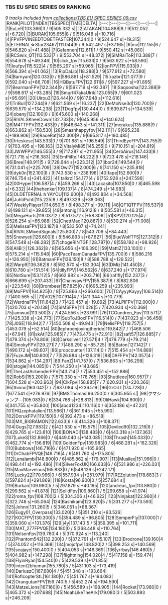 ### TBS EU SPEC SERIES 09 RANKING
*9 tracks included from [collections/TBS EU SPEC SERIES 09.csv](/collections/TBS%20EU%20SPEC%20SERIES%2009.csv)*
|RANK|PILOT|INDEX|TBSSPEC|TIME|DELTA|
|:---:|:---|:---:|:---:|:---:|---:|
|1|EuLeR|103.366|3 / 9|505.332 s||
|2|ATAKAN|104.888|8 / 9|512.052 s|+6.720|
|3|BURAK|105.655|8 / 9|516.048 s|+10.716|
|4|FPVFPVINEEDTOGETFASTER|107.344|0 / 9|524.647 s|+19.315|
|5|ETERNAL☆Star23467|111.044|9 / 9|542.497 s|+37.165|
|6|mv|112.155|6 / 9|546.820 s|+41.488|
|7|Gafannen|112.611|1 / 9|550.412 s|+45.080|
|8|RCSwix_QT|113.533|7 / 9|553.704 s|+48.372|
|9|SIMRaiToR|113.388|7 / 9|554.678 s|+49.346|
|10|slick_fpv|115.633|0 / 9|563.922 s|+58.590|
|11|loufpv|115.522|4 / 9|565.297 s|+59.965|
|12|IonFPV|115.933|9 / 9|566.394 s|+61.062|
|13|RipDaLip|118.288|3 / 9|577.912 s|+72.580|
|14|Barnyard|120.033|0 / 9|586.861 s|+81.529|
|15|razbri|121.077|9 / 9|592.040 s|+86.708|
|16|HQBatuFPV|122.611|8 / 9|597.227 s|+91.895|
|17|BearmanFPV|122.344|9 / 9|597.719 s|+92.387|
|18|Saqoosha|122.388|9 / 9|598.617 s|+93.285|
|19|Smurf47akaUlrik|123.055|9 / 9|601.023 s|+95.691|
|20|Uirou3|126.444|0 / 9|617.948 s|+112.616|
|21|TriBull|127.244|9 / 9|621.569 s|+116.237|
|22|DeMoNse3d|130.700|9 / 9|639.570 s|+134.238|
|23|TDogfpv|130.444|0 / 9|639.871 s|+134.539|
|24|obeny|132.100|0 / 9|645.600 s|+140.268|
|25|RIVALSKneeDown|132.733|8 / 9|645.956 s|+140.624|
|26|M4TTFPV|132.433|9 / 9|646.643 s|+141.311|
|27|mcrakus|135.888|9 / 9|663.862 s|+158.530|
|28|Smashhappyfpv|142.111|1 / 9|695.238 s|+189.906|
|29|RaceRat|142.300|9 / 9|695.817 s|+190.485|
|30|frteskesc|143.533|0 / 9|701.881 s|+196.549|
|31|ThirdEyeFPV|143.755|9 / 9|703.495 s|+198.163|
|32|VitalyMi85|145.255|0 / 9|710.151 s|+204.819|
|33|JWWFPV|146.555|3 / 9|717.287 s|+211.955|
|34|CerbAirus|147.433|8 / 9|721.715 s|+216.383|
|35|EmPiiRe|148.222|9 / 9|723.478 s|+218.146|
|36|Bree|148.911|5 / 9|728.644 s|+223.312|
|37|ibor24|149.544|9 / 9|731.041 s|+225.709|
|38|Owl77|152.000|6 / 9|741.150 s|+235.818|
|39|dyk0n|152.100|8 / 9|743.530 s|+238.198|
|40|fape|152.600|9 / 9|746.754 s|+241.422|
|41|talkrz|154.177|4 / 9|752.928 s|+247.596|
|42|00Hyper|106.587|4 / 8|459.266 s||
|43|Lacasito|107.850|0 / 8|465.598 s|+6.332|
|44|thehenker|109.137|4 / 8|474.249 s|+14.983|
|45|OLDETERNAL☆YAYOU|112.600|8 / 8|493.834 s|+34.568|
|46|JuhtiPuhti|115.225|8 / 8|497.329 s|+38.063|
|47|WeeklyPlayer1|114.650|5 / 8|498.377 s|+39.111|
|48|QF1QTFPV|115.537|8 / 8|499.121 s|+39.855|
|49|antonig|116.912|8 / 8|505.581 s|+46.315|
|50|MegaHurts|119.037|2 / 8|517.572 s|+58.306|
|51|KPV|120.125|4 / 8|526.254 s|+66.988|
|52|ChettMac|120.887|0 / 8|530.274 s|+71.008|
|53|MelissaFPV|123.187|8 / 8|533.507 s|+74.241|
|54|RIVALSMixedSignals|125.800|7 / 8|543.709 s|+84.443|
|55|Snowyeti|126.600|8 / 8|546.893 s|+87.627|
|56|BlueWolfTFS|127.312|6 / 8|547.548 s|+88.282|
|57|chogeRINTGF|128.787|0 / 8|558.192 s|+98.926|
|58|AliB㋡|128.362|8 / 8|565.656 s|+106.390|
|59|MattiZ|133.100|0 / 8|575.214 s|+115.948|
|60|PacoTeamCanadaFPV|135.700|6 / 8|586.216 s|+126.950|
|61|BatmanFPV|136.150|8 / 8|588.788 s|+129.522|
|62|Warp9|136.362|8 / 8|592.570 s|+133.304|
|63|DMiz|141.450|8 / 8|610.780 s|+151.514|
|64|tillyFPV|146.562|6 / 8|637.240 s|+177.974|
|65|NotSure|153.112|5 / 8|662.982 s|+203.716|
|66|rafifly|152.237|3 / 8|666.699 s|+207.433|
|67|ChainsawFPV|155.387|6 / 8|682.806 s|+223.540|
|68|Brombeer|157.825|0 / 8|695.259 s|+235.993|
|69|MoFPV!|164.825|0 / 8|725.866 s|+266.600|
|70|TCAyyyKayyy|106.514|0 / 7|400.565 s||
|71|V025|107.914|4 / 7|411.344 s|+10.779|
|72|WerdnaFPV|111.642|3 / 7|420.457 s|+19.892|
|73|ALPIFPV|112.000|0 / 7|420.703 s|+20.138|
|74|SIMSFPV|111.028|5 / 7|420.934 s|+20.369|
|75|iamwud|113.500|3 / 7|424.556 s|+23.991|
|76|TCGundren_Fpv|113.571|7 / 7|425.338 s|+24.773|
|77|SubToJBoxFPV|116.514|0 / 7|437.023 s|+36.458|
|78|J0SE|118.942|7 / 7|450.508 s|+49.943|
|79|NelisFPV|119.757|5 / 7|453.079 s|+52.514|
|80|lephroenjoyingtheride|119.842|7 / 7|468.506 s|+67.941|
|81|skAt|125.985|7 / 7|473.475 s|+72.910|
|82|saft57|126.885|7 / 7|479.374 s|+78.809|
|83|Darksilver|127.571|4 / 7|479.779 s|+79.214|
|84|SmokyFPV|129.271|7 / 7|486.290 s|+85.725|
|85|Baton|127.142|7 / 7|490.172 s|+89.607|
|86|propcounter|137.114|0 / 7|515.454 s|+114.889|
|87|FuzeJM|140.600|7 / 7|526.884 s|+126.319|
|88|DAFFPV|142.057|4 / 7|534.862 s|+134.297|
|89|FanZ|141.757|0 / 7|536.863 s|+136.298|
|90|stogie|144.085|0 / 7|544.250 s|+143.685|
|91|TheLastAirbenderFPV|143.714|7 / 7|553.451 s|+152.886|
|92|RobSi|153.200|0 / 7|579.330 s|+178.765|
|93|Shuttleee|160.957|7 / 7|604.528 s|+203.963|
|94|ClkFpv|158.885|7 / 7|620.931 s|+220.366|
|95|thiiron|163.042|7 / 7|637.084 s|+236.519|
|96|GrOiLL|174.728|0 / 7|677.541 s|+276.976|
|97|BMSThomas|96.250|0 / 6|305.955 s||
|98|クマシャンプ―|105.083|0 / 6|334.768 s|+28.813|
|99|OliHawk|104.600|0 / 6|341.755 s|+35.800|
|100|abcd1234|110.116|0 / 6|353.186 s|+47.231|
|101|HQzephatalien|113.566|1 / 6|361.945 s|+55.990|
|102|DorukFPV|119.150|6 / 6|392.473 s|+86.518|
|103|MX_BIGRAMON|122.633|6 / 6|414.326 s|+108.371|
|104|Gugs|127.983|2 / 6|421.530 s|+115.575|
|105|Deviled90|132.216|6 / 6|429.765 s|+123.810|
|106|BONADI|138.483|0 / 6|443.318 s|+137.363|
|107|LukeS|132.866|0 / 6|449.040 s|+143.085|
|108|Thrash|145.033|0 / 6|462.774 s|+156.819|
|109|GoldenFpv|139.983|0 / 6|468.281 s|+162.326|
|110|Bubbows|146.716|6 / 6|471.920 s|+165.965|
|111|DrChabFPVQE|146.716|4 / 6|481.760 s|+175.805|
|112|Lenalambi|148.800|0 / 6|485.862 s|+179.907|
|113|Musilex|151.966|0 / 6|498.441 s|+192.486|
|114|SilverFoxUK|166.633|6 / 6|531.986 s|+226.031|
|115|MaxMarvelous|165.833|0 / 6|548.126 s|+242.171|
|116|Lucky22|170.966|0 / 6|557.934 s|+251.979|
|117|REZolution|178.683|3 / 6|597.824 s|+291.869|
|118|Kosta|96.900|0 / 5|257.684 s||
|119|Burkan|109.980|5 / 5|297.879 s|+40.195|
|120|andreas_fpv|113.880|0 / 5|299.562 s|+41.878|
|121|SolidFpv|109.860|1 / 5|299.658 s|+41.974|
|122|roma_fpv|108.700|2 / 5|304.306 s|+46.622|
|123|Ninjakat|122.960|4 / 5|322.748 s|+65.064|
|124|Bashikami|123.920|5 / 5|331.277 s|+73.593|
|125|Johnn|131.260|5 / 5|346.051 s|+88.367|
|126|Eugy01_Overpass|133.020|0 / 5|351.210 s|+93.526|
|127|KOCFPV|130.300|5 / 5|354.489 s|+96.805|
|128|SemperFly|137.000|1 / 5|359.060 s|+101.376|
|129|j4y|137.140|5 / 5|359.395 s|+101.711|
|130|MAT_277FPVQE|134.180|0 / 5|368.448 s|+110.764|
|131|NelsonFpv|139.760|4 / 5|370.924 s|+113.240|
|132|Phantom542|132.200|0 / 5|372.791 s|+115.107|
|133|Brodrone|139.160|4 / 5|374.052 s|+116.368|
|134|mojofpv|148.820|2 / 5|398.253 s|+140.569|
|135|seajaye|150.400|0 / 5|404.053 s|+146.369|
|136|yrrbay|146.460|5 / 5|404.982 s|+147.298|
|137|flightning|154.020|4 / 5|417.158 s|+159.474|
|138|FlyinRyan|154.540|0 / 5|429.539 s|+171.855|
|139|intent2bhuman|155.780|5 / 5|431.103 s|+173.419|
|140|DariuszC|167.680|4 / 5|451.348 s|+193.664|
|141|RoflcopterStL|161.180|0 / 5|451.767 s|+194.083|
|142|OrangutanFPV|159.740|5 / 5|452.274 s|+194.590|
|143|MatzeLions|167.160|0 / 5|456.589 s|+198.905|
|144|Rocket|173.980|0 / 5|465.372 s|+207.688|
|145|NoahLikeTheArk|179.080|3 / 5|503.893 s|+246.209|
